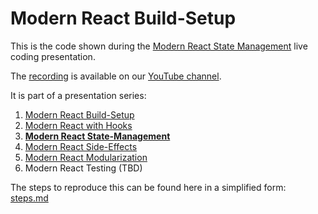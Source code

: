 # Modern React Build-Setup

This is the code shown during the [Modern React State Management](https://www.meetup.com/ReactJS-Meetup-Leipzig/events/266283070/) live coding presentation.

The [recording](https://www.youtube.com/watch?v=SkIZXpEXgnM) is available on our [YouTube channel](https://www.youtube.com/channel/UCUzXSmEvF3VEf_TV9q6oAhw).

It is part of a presentation series:
1. [Modern React Build-Setup](https://github.com/jambit/modern-react/tree/01-build-setup)
2. [Modern React with Hooks](https://github.com/jambit/modern-react/tree/02-hooks)
3. **[Modern React State-Management](https://github.com/jambit/modern-react/tree/03-state-management)**
4. [Modern React Side-Effects](https://github.com/jambit/modern-react/tree/04-side-effects)
5. [Modern React Modularization](https://github.com/jambit/modern-react/tree/05-modularization)
6. Modern React Testing (TBD)

The steps to reproduce this can be found here in a simplified form: [steps.md](./steps.md)
